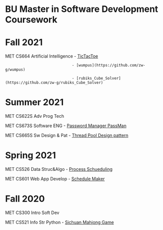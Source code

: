 # BU Master in Software Development Coursework

# Fall 2021

MET CS664 Artificial Intelligence - [TicTacToe](https://github.com/zw-g/TIcTacToe)

                                  - [wumpus](https://github.com/zw-g/wumpus)
                                  
                                  - [rubiks_Cube_Solver](https://github.com/zw-g/rubiks_Cube_Solver)

# Summer 2021

MET CS622S	Adv Prog Tech

MET CS673S	Software ENG - [Password Manager PassMan](https://github.com/zw-g/Password_Manager_PassMan)

MET CS665S	Sw Design & Pat - [Thread Pool Design pattern](https://github.com/zw-g/Thread_Pool_Design_pattern)

# Spring 2021

MET CS526	Data Struc&Algo - [Process Schueduling](https://github.com/zw-g/Process_Scheduling)

MET CS601	Web App Develop - [Schedule Maker](https://github.com/zw-g/Schedule_Maker)

# Fall 2020

MET CS300	Intro Soft Dev

MET CS521	Info Str Python - [Sichuan Mahjong Game](https://github.com/zw-g/Sichuan_Mahjong_Game)
